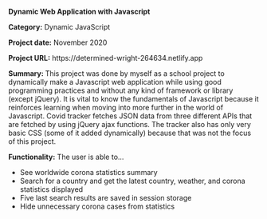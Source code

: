 <p><strong>Dynamic Web Application with Javascript</strong></p>
<p><strong>Category:</strong> Dynamic JavaScript</p>
<p><strong>Project date:</strong> November 2020</p>
<p><strong>Project URL:</strong> https://determined-wright-264634.netlify.app</p>
<p><strong>Summary: </strong>
  This project was done by myself as a school project to dynamically make a Javascript web application while using good programming practices 
  and without any kind of framework or library (except jQuery). It is vital to know the fundamentals of Javascript because it reinforces 
  learning when moving into more further in the world of Javascript. Covid tracker fetches JSON data from three different APIs that are 
  fetched by using jQuery ajax functions. The tracker also has only very basic CSS (some of it added dynamically) because that was not 
  the focus of this project.
</p>
<p><strong>Functionality:</strong> The user is able to...</p>
<ul>
  <li>See worldwide corona statistics summary</li>
  <li>Search for a country and get the latest country, weather, and corona statistics displayed</li>
  <li>Five last search results are saved in session storage</li>
  <li>Hide unnecessary  corona cases from statistics</li>
</ul>

